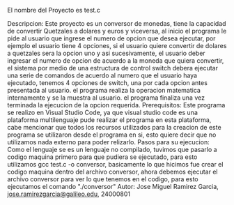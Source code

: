 El nombre del Proyecto es test.c

Descripcion:
Este proyecto es un conversor de monedas, tiene la capacidad de convertir Quetzales a dolares y euros y viceversa, al inicio el programa le pide al usuario que ingrese el numero de opcion que desea ejecutar, por ejemplo el usuario tiene 4 opciones, si el usuario quiere convertir de dolares a quetzales sera la opcion uno y asi sucesivamente, el usuario deber ingresar el numero de opcion de acuerdo a la moneda que quiera convertir, el sistema por medio de una estructura de control switch debera ejecutar una serie de comandos de acuerdo al numero que el usuario haya ejecutado, tenemos 4 opciones de switch, una por cada opcion antes presentada al usuario. el programa realiza la operacion matematica internamente y se la muestra al usuario. el programa finaliza una vez terminada la ejecucion de la opcion requerida. 
Prerequisitos:
Este programa se realizo en Visual Studio Code, ya que visual studio code es una plataforma multilenguaje pude realizar el programa en esta plataforma, cabe mencionar que todos los recursos utilizados para la creacion de este programa se utilizaron desde el programa en si, esto quiere decir que no utilizamos nada externo para poder relizarlo.
Pasos para su ejecucion:
Como el lenguaje se es un lenguaje no compilado, tuvimos que pasarlo a codigo maquina primero para que pudiera se ejecutado, para esto utilizamos gcc test.c -o conversor, basicamente lo que hicimos fue crear el codigo maquina dentro del archivo conversor, ahora debemos ejecutar el archivo conversor para ver lo que tenemos en el codigo, para esto ejecutamos el comando "./conversor"
Autor:
Jose Miguel Ramirez Garcia, jose.ramirezgarcia@galileo.edu, 24000801
